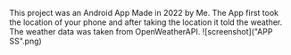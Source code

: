 This project was an Android App Made in 2022 by Me. 
The App first took the location of your phone and after taking the location it told the weather. 
The weather data was taken from OpenWeatherAPI.
![screenshot]("APP SS".png)

